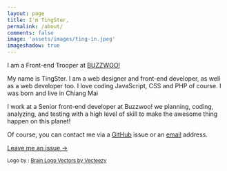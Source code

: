 ```yaml
---
layout: page
title: I'm TingSter,
permalink: /about/
comments: false
image: 'assets/images/ting-in.jpeg'
imageshadow: true
---
```


I am a Front-end Trooper at [BUZZWOO!](https://buzzwoo.de)

My name is TingSter. I am a web designer and front-end developer, as well as a web developer too. I love coding JavaScript, CSS and PHP of course. I was born and live in Chiang Mai

I work at a Senior front-end developer at Buzzwoo! we planning, coding, analyzing, and testing with a high level of skill to make the awesome thing happen on this planet!

Of course, you can contact me via a [GitHub](https://github.com/ichaiwut/ichaiwut.github.io/issues) issue or an [email](mailto:ichaiwut.s@gmail.com) address.

<a target="_blank" href="https://github.com/ichaiwut/ichaiwut.github.io/issues" class="btn btn-dark"> Leave me an issue &rarr;</a>

<small>Logo by : <a href="https://www.vecteezy.com/free-vector/brain-logo">Brain Logo Vectors by Vecteezy</a></small>
